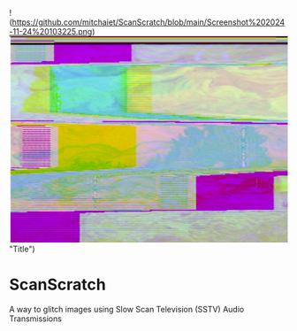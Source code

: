 !(https://github.com/mitchaiet/ScanScratch/blob/main/Screenshot%202024-11-24%20103225.png)
![Alt text](https://github.com/mitchaiet/ScanScratch/blob/main/Screenshot%202024-11-24%20103225.png?raw=true) "Title")
# ScanScratch
A way to glitch images using Slow Scan Television (SSTV) Audio Transmissions
